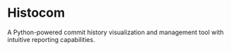 # Histocom
A Python-powered commit history visualization and management tool with intuitive reporting capabilities.
